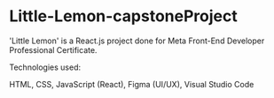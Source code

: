 # Little-Lemon-capstoneProject

'Little Lemon' is a React.js project done for Meta Front-End Developer Professional Certificate.

Technologies used:

HTML, CSS, JavaScript (React), Figma (UI/UX), Visual Studio Code
